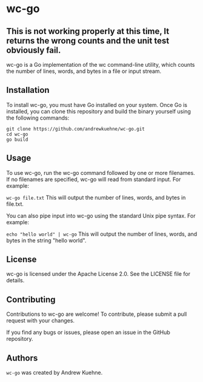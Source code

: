 # wc-go
## This is not working properly at this time, It returns the wrong counts and the unit test obviously fail.
wc-go is a Go implementation of the wc command-line utility, which counts the number of lines, words, and bytes in a file or input stream.

## Installation
To install wc-go, you must have Go installed on your system. Once Go is installed, you can clone this repository and build the binary yourself using the following commands:

```
git clone https://github.com/andrewkuehne/wc-go.git
cd wc-go
go build
```

## Usage
To use wc-go, run the wc-go command followed by one or more filenames. If no filenames are specified, wc-go will read from standard input. For example:

`wc-go file.txt`
This will output the number of lines, words, and bytes in file.txt.

You can also pipe input into wc-go using the standard Unix pipe syntax. For example:

`echo "hello world" | wc-go`
This will output the number of lines, words, and bytes in the string "hello world".

## License
wc-go is licensed under the Apache License 2.0. See the LICENSE file for details.

## Contributing
Contributions to wc-go are welcome! To contribute, please submit a pull request with your changes.

If you find any bugs or issues, please open an issue in the GitHub repository.

## Authors
`wc-go` was created by Andrew Kuehne.
